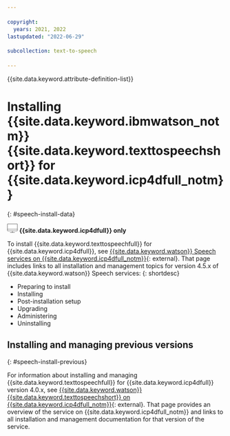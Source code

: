 ```yaml
---

copyright:
  years: 2021, 2022
lastupdated: "2022-06-29"

subcollection: text-to-speech

---
```


{{site.data.keyword.attribute-definition-list}}

# Installing {{site.data.keyword.ibmwatson_notm}} {{site.data.keyword.texttospeechshort}} for {{site.data.keyword.icp4dfull_notm}}
{: #speech-install-data}

![Cloud Pak for Data only](images/cloud-pak.png) **{{site.data.keyword.icp4dfull}} only**

To install {{site.data.keyword.texttospeechfull}} for {{site.data.keyword.icp4dfull}}, see [{{site.data.keyword.watson}} Speech services on {{site.data.keyword.icp4dfull_notm}}](https://www.ibm.com/docs/en/cloud-paks/cp-data/4.5.x?topic=services-watson-speech){: external}. That page includes links to all installation and management topics for version 4.5.x of {{site.data.keyword.watson}} Speech services:
{: shortdesc}

-   Preparing to install
-   Installing
-   Post-installation setup
-   Upgrading
-   Administering
-   Uninstalling

## Installing and managing previous versions
{: #speech-install-previous}

For information about installing and managing {{site.data.keyword.texttospeechfull}} for {{site.data.keyword.icp4dfull}} version 4.0.x, see [{{site.data.keyword.watson}} {{site.data.keyword.texttospeechshort}} on {{site.data.keyword.icp4dfull_notm}}](https://www.ibm.com/docs/en/cloud-paks/cp-data/4.0?topic=services-watson-text-speech){: external}. That page provides an overview of the service on {{site.data.keyword.icp4dfull_notm}} and links to all installation and management documentation for that version of the service.
